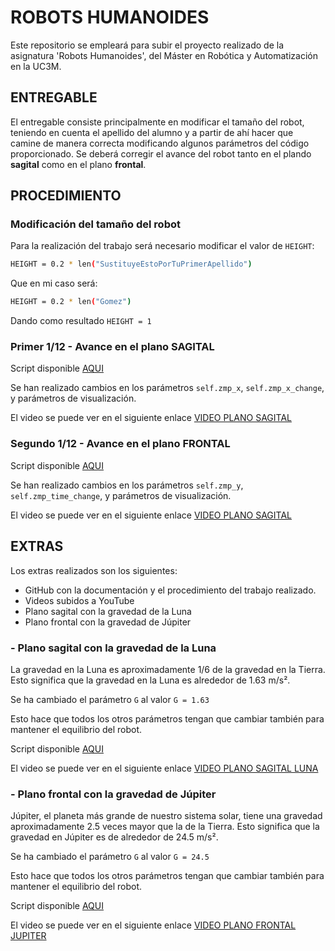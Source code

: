 # ROBOTS HUMANOIDES
Este repositorio se empleará para subir el proyecto realizado de la asignatura 'Robots Humanoides', del Máster en Robótica y Automatización en la UC3M.

## ENTREGABLE
El entregable consiste principalmente en modificar el tamaño del robot, teniendo en cuenta el apellido del alumno y a partir de ahí hacer que camine de manera correcta modificando algunos parámetros del código proporcionado. Se deberá corregir el avance del robot tanto en el plando **sagital** como en el plano **frontal**.

## PROCEDIMIENTO
### Modificación del tamaño del robot
Para la realización del trabajo será necesario modificar el valor de `HEIGHT`:
```bash
HEIGHT = 0.2 * len("SustituyeEstoPorTuPrimerApellido")
```
Que en mi caso será:
```bash
HEIGHT = 0.2 * len("Gomez")
```
Dando como resultado `HEIGHT = 1`

### Primer 1/12 - Avance en el plano SAGITAL
Script disponible [AQUI](Sagital_JGE.py)

Se han realizado cambios en los parámetros `self.zmp_x`, `self.zmp_x_change`, y parámetros de visualización.

El video se puede ver en el siguiente enlace [VIDEO PLANO SAGITAL](https://youtu.be/qRpz5R4lhLk)

### Segundo 1/12 - Avance en el plano FRONTAL
Script disponible [AQUI](Frontal_JGE.py)

Se han realizado cambios en los parámetros `self.zmp_y`, `self.zmp_time_change`, y parámetros de visualización.

El video se puede ver en el siguiente enlace [VIDEO PLANO SAGITAL](https://youtu.be/h9Fzvx-ElCU)

## EXTRAS
Los extras realizados son los siguientes:
- GitHub con la documentación y el procedimiento del trabajo realizado.
- Videos subidos a YouTube
- Plano sagital con la gravedad de la Luna
- Plano frontal con la gravedad de Júpiter

### - Plano sagital con la gravedad de la Luna
La gravedad en la Luna es aproximadamente 1/6 de la gravedad en la Tierra. Esto significa que la gravedad en la Luna es alrededor de 1.63 m/s².

Se ha cambiado el parámetro `G` al valor `G = 1.63`

Esto hace que todos los otros parámetros tengan que cambiar también para mantener el equilibrio del robot.

Script disponible [AQUI](Sagital_Luna_JGE.py)

El video se puede ver en el siguiente enlace [VIDEO PLANO SAGITAL LUNA](https://youtu.be/aZsN3ZFZQcE)


### - Plano frontal con la gravedad de Júpiter
Júpiter, el planeta más grande de nuestro sistema solar, tiene una gravedad aproximadamente 2.5 veces mayor que la de la Tierra. Esto significa que la gravedad en Júpiter es de alrededor de 24.5 m/s².

Se ha cambiado el parámetro `G` al valor `G = 24.5`

Esto hace que todos los otros parámetros tengan que cambiar también para mantener el equilibrio del robot.

Script disponible [AQUI](Frontal_Jupiter_JGE.py)

El video se puede ver en el siguiente enlace [VIDEO PLANO FRONTAL JUPITER](https://youtu.be/r8oo8D7KRpk)

